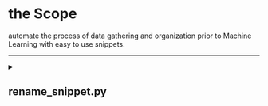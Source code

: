 # the Scope
automate the process of data gathering and organization prior to Machine Learning with easy to use snippets.
***
<details markdown="1">
<summary><h2> rename_snippet.py</h2></summary>
<br>
 <h3>guidelines</h3>
 
 place the snippet in the same folder as your *train* AND/OR *val* folders.
 ```
               ┌ rename_snippet.py
img_dataset ──┼ train ─┬ cats
               │        ├ lamas
               │        ╎
               │
               └ val ─┬ cats
                      ├ lamas
                      ╎
 ```
run with `python rename_snippet.py`   \
supported formats: `.jpg .jpeg .png` but easy to modify
<details>
 <summary><h3> stats </h3></summary>
 
**Time Complexity**: $`\Theta(n)`$ for $`n =`$  elements in the folder \
**Space Complexity**: $`\Theta(1)`$ \
Parallelism **not yet** implemented 

</details>
<details>
 <summary><h3>possible bugs scenarios</h3></summary>
 
 Interrupting the process early. Partially processed files can be found in a temporary folder.

</details>
<br>
<br>

</details>

